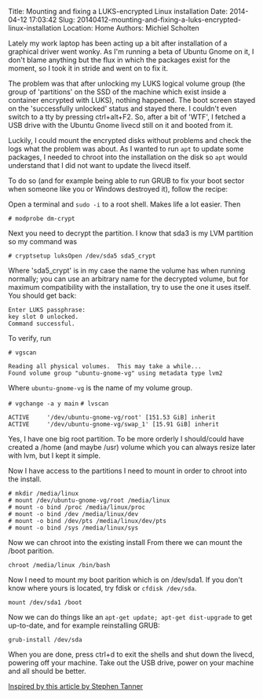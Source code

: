 Title: Mounting and fixing a LUKS-encrypted Linux installation
Date: 2014-04-12 17:03:42
Slug: 20140412-mounting-and-fixing-a-luks-encrypted-linux-installation
Location: Home
Authors: Michiel Scholten

Lately my work laptop has been acting up a bit after installation of a graphical driver went wonky. As I'm running a beta of
Ubuntu Gnome on it, I don't blame anything but the flux in which the packages exist for the moment, so I took it in stride
and went on to fix it.

The problem was that after unlocking my LUKS logical volume group (the group of 'partitions' on the SSD of the machine which
exist inside a container encrypted with LUKS), nothing happened. The boot screen stayed on the 'successfully unlocked' status
and stayed there. I couldn't even switch to a tty by pressing ctrl+alt+F2. So, after a bit of 'WTF', I fetched a USB drive with
the Ubuntu Gnome livecd still on it and booted from it.

Luckily, I could mount the encrypted disks without problems and check the logs what the problem was about. As I wanted to
run `apt` to update some packages, I needed to chroot into the installation on the disk so `apt` would understand that I did
not want to update the livecd itself.

To do so (and for example being able to run GRUB to fix your boot sector when someone like you or Windows destroyed it), follow the recipe:

Open a terminal and `sudo -i` to a root shell. Makes life a lot easier. Then

`# modprobe dm-crypt`

Next you need to decrypt the partition. I know that sda3 is my LVM partition so my command was

`# cryptsetup luksOpen /dev/sda5 sda5_crypt`

Where 'sda5_crypt' is in my case the name the volume has when running normally; you can use an arbitrary name for the decrypted
volume, but for maximum compatibility with the installation, try to use the one it uses itself. You should get back:

	Enter LUKS passphrase:
	key slot 0 unlocked.
	Command successful.

To verify, run

`# vgscan`

	Reading all physical volumes.  This may take a while...
	Found volume group "ubuntu-gnome-vg" using metadata type lvm2

Where `ubuntu-gnome-vg` is the name of my volume group.

`# vgchange -a y main`
`# lvscan`

	ACTIVE     '/dev/ubuntu-gnome-vg/root' [151.53 GiB] inherit
	ACTIVE     '/dev/ubuntu-gnome-vg/swap_1' [15.91 GiB] inherit

Yes, I have one big root partition. To be more orderly I should/could have created a /home (and maybe /usr) volume which you
can always resize later with lvm, but I kept it simple.

Now I have access to the partitions I need to mount in order to chroot into the install.

	# mkdir /media/linux
	# mount /dev/ubuntu-gnome-vg/root /media/linux
	# mount -o bind /proc /media/linux/proc
	# mount -o bind /dev /media/linux/dev
	# mount -o bind /dev/pts /media/linux/dev/pts
	# mount -o bind /sys /media/linux/sys

Now we can chroot into the existing install From there we can mount the /boot parition.

`chroot /media/linux /bin/bash`

Now I need to mount my boot parition which is on /dev/sda1. If you don't know where yours is located, try fdisk or `cfdisk /dev/sda`.

`mount /dev/sda1 /boot`

Now we can do things like an `apt-get update; apt-get dist-upgrade` to get up-to-date, and for example reinstalling GRUB:

`grub-install /dev/sda`

When you are done, press ctrl+d to exit the shells and shut down the livecd, powering off your machine. Take out the USB drive,
power on your machine and all should be better.

[Inspired by this article by Stephen Tanner](http://stephentanner.com/index.php/2011/05/restoring-grub-for-an-encrypted-lvm/)